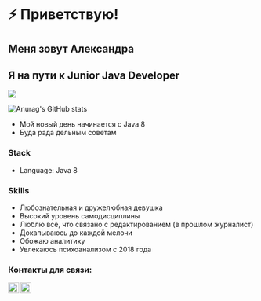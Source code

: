 
# ⚡️ Приветствую!
## Меня зовут Александра 
## Я на пути к Junior Java Developer



![](https://komarev.com/ghpvc/?username=your-github-Leeloomoscow)

![Anurag's GitHub stats](https://github-readme-stats.vercel.app/api?username=Leeloomoscow&show_icons=true&theme=radical)


- Мой новый день начинается с Java 8
- Буда рада дельным советам


### Stack
- Language: Java 8

### Skills
- Любознательная и дружелюбная девушка
- Высокий уровень самодисциплины
- Люблю всё, что связано с редактированием (в прошлом журналист)
- Докапываюсь до каждой мелочи
- Обожаю аналитику
- Увлекаюсь психоанализом с 2018 года



### Контакты для связи:
[<img align="left" width="22px" alt="javeoff | Telegram" src="https://simpleicons.org/icons/telegram.svg" />](https://t.me/Leeloo_moscow) 
[<img align="left" width="22px" alt="javeoff | Instagram" src="https://simpleicons.org/icons/instagram.svg" />](https://instagram/Leeloo__star)
